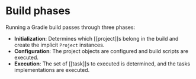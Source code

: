 # Build phases
Running a Gradle build passes through three phases:
* **Initialization**: Determines which [[project]]s belong in the build and create the implicit `Project` instances.
* **Configuration**: The project objects are configured and build scripts are executed.
* **Execution**: The set of [[task]]s to executed is determined, and the tasks implementations are executed.
